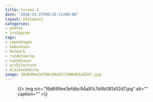 ```yaml
---
title: Curves 2
date: '2016-11-27T09:22:11+00:00'
layout: photopost
categories:
- photos
- instagram
tags:
- copenhagen
- københavn
- denmark
- rundetaarne
- roundtower
- architecture
- blackandwhite
image: 16d699ee3efdbc94a97c7d4b091a52d7.jpg
---
```


<figure class="photo photo--square">
  {{< img src="16d699ee3efdbc94a97c7d4b091a52d7.jpg" alt="" caption="" >}}

</figure>




